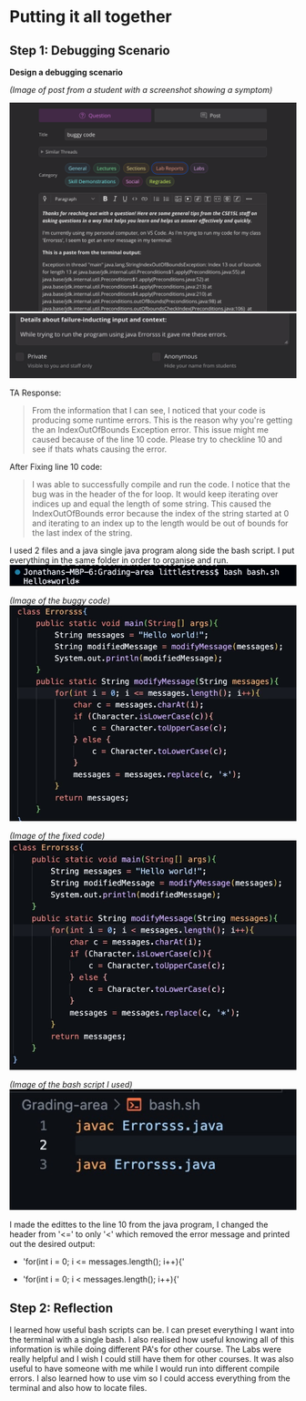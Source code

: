 # Putting it all together

## Step 1: Debugging Scenario
**Design a debugging scenario**

*(Image of post from a student with a screenshot showing a symptom)*


![Image](Untitled.png)
![Image](9331C307-2C6F-4FEE-882C-4EAE50926219.jpeg)

TA Response:
> From the information that I can see, I noticed that your code is producing some runtime errors. This is the reason why you're getting the an IndexOutOfBounds Exception error. This issue might me caused because of the line 10 code. Please try to checkline 10 and see if thats whats causing the error. 

After Fixing line 10 code: 
> I was able to successfully compile and run the code. I notice that the bug was in the header of the for loop. It would keep iterating over indices up and equal the length of some string. This caused the IndexOutOfBounds error because the index of the string started at 0 and iterating to an index up to the length would be out of bounds for the last index of the string.

I used 2 files and a java single java program along side the bash script. I put everything in the same folder in order to organise and run.
![Image](BF10A817-B38A-4E75-8614-1569071B7F16.jpeg)

*(Image of the buggy code)*
![Image](3DDEC9E4-49A9-46B9-8A61-9AB831A30C6F.jpeg)

*(Image of the fixed code)*
![Image](283E2EC1-791C-4B97-A35B-D815A69FB015.jpeg)

*(Image of the bash script I used)*
![Image](3772E204-A103-49C4-97E7-C7AD72F09BEA.jpeg)

I made the edittes to the line 10 from the java program, I changed the header from '<=' to only '<' which removed the error message and printed out the desired output:
- 'for(int i = 0; i <= messages.length(); i++){'
* 'for(int i = 0; i < messages.length(); i++){'


## Step 2: Reflection
I learned how useful bash scripts can be. I can preset everything I want into the terminal with a single bash. I also realised how useful knowing all of this information is while doing different PA's for other course. The Labs were really helpful and I wish I could still have them for other courses. It was also useful to have someone with me while I would run into different compile errors. I also learned how to use vim so I could access everything from the terminal and also how to locate files.
